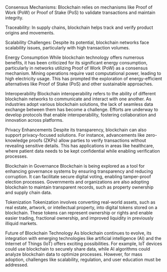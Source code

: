 
Consensus Mechanisms: Blockchain relies on mechanisms like Proof of Work (PoW) or Proof of Stake (PoS) to validate transactions and maintain integrity.

Traceability: In supply chains, blockchain helps track and verify product origins and movements.

Scalability Challenges: Despite its potential, blockchain networks face scalability issues, particularly with high transaction volumes.


Energy Consumption
While blockchain technology offers numerous benefits, it has been criticized for its significant energy consumption, particularly in networks utilizing Proof of Work (PoW) as a consensus mechanism. Mining operations require vast computational power, leading to high electricity usage. This has prompted the exploration of energy-efficient alternatives like Proof of Stake (PoS) and other sustainable approaches.

Interoperability
Blockchain interoperability refers to the ability of different blockchain networks to communicate and interact with one another. As industries adopt various blockchain solutions, the lack of seamless data exchange between them has become a challenge. Efforts are underway to develop protocols that enable interoperability, fostering collaboration and innovation across platforms.

Privacy Enhancements
Despite its transparency, blockchain can also support privacy-focused solutions. For instance, advancements like zero-knowledge proofs (ZKPs) allow parties to verify transactions without revealing sensitive details. This has applications in areas like healthcare, where patient data needs to be kept confidential while enabling verification processes.

Blockchain in Governance
Blockchain is being explored as a tool for enhancing governance systems by ensuring transparency and reducing corruption. It can facilitate secure digital voting, enabling tamper-proof election processes. Governments and organizations are also adopting blockchain to maintain transparent records, such as property ownership and supply chain data.

Tokenization
Tokenization involves converting real-world assets, such as real estate, artwork, or intellectual property, into digital tokens stored on a blockchain. These tokens can represent ownership or rights and enable easier trading, fractional ownership, and improved liquidity in previously illiquid markets.

Future of Blockchain Technology
As blockchain continues to evolve, its integration with emerging technologies like artificial intelligence (AI) and the Internet of Things (IoT) offers exciting possibilities. For example, IoT devices could use blockchain to securely share data, while AI algorithms could analyze blockchain data to optimize processes. However, for mass adoption, challenges like scalability, regulation, and user education must be addressed.




